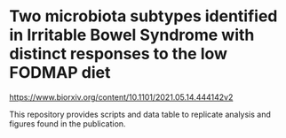 # Two microbiota subtypes identified in Irritable Bowel Syndrome with distinct responses to the low FODMAP diet

https://www.biorxiv.org/content/10.1101/2021.05.14.444142v2

This repository provides scripts and data table to replicate analysis and figures found in the publication.

